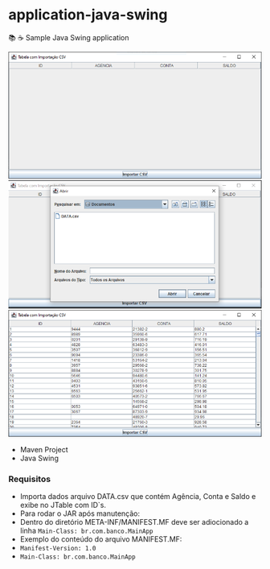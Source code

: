 # application-java-swing
📚 ☕️ Sample Java Swing application


![alt tag](https://github.com/georgedssantos/application-java-swing/blob/main/documentacao/tela-1.PNG)
![alt tag](https://github.com/georgedssantos/application-java-swing/blob/main/documentacao/tela-2.PNG)
![alt tag](https://github.com/georgedssantos/application-java-swing/blob/main/documentacao/tela-3.PNG)


* Maven Project
* Java Swing

### Requisitos
- Importa dados arquivo DATA.csv que contém Agência, Conta e Saldo e exibe no JTable com ID`s.
- Para rodar o JAR após manutenção:
- Dentro do diretório META-INF/MANIFEST.MF deve ser adiocionado a linha `Main-Class: br.com.banco.MainApp`
- Exemplo do conteúdo do arquivo MANIFEST.MF:
- `Manifest-Version: 1.0`
- `Main-Class: br.com.banco.MainApp`
